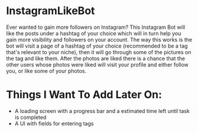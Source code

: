 # InstagramLikeBot
Ever wanted to gain more followers on Instagram? 
This Instagram Bot will like the posts under a hashtag of your choice which will in turn help you gain more 
visibility and followers on your account. The way this works is the bot will visit a page of a hashtag of your choice (recommended to be a tag that's relevant to your niche), 
then it will go through some of the pictures on the tag and like them. After the photos are liked there is a chance that the other users whose photos were liked will visit your profile and either follow you, or like some of your photos. 


# Things I Want To Add Later On:
 - A loading screen with a progress bar and a estimated time left until task is completed
 - A UI with fields for entering tags
